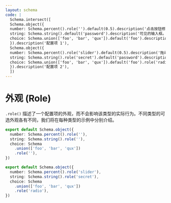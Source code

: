 ```yaml
---
layout: schema
code: |
  Schema.intersect([
  Schema.object({
  number: Schema.percent().role('').default(0.5).description('点击按钮修改数值。'),
  string: Schema.string().default('password').description('可见的输入框。'),
  choice: Schema.union(['foo', 'bar', 'qux']).default('foo').description('从选择器中取值。'),
  }).description('配置项 1'),
  Schema.object({
  number: Schema.percent().role('slider').default(0.5).description('拖动滑块修改数值。'),
  string: Schema.string().role('secret').default('password').description('隐藏的密码框。'),
  choice: Schema.union(['foo', 'bar', 'qux']).default('foo').role('radio').description('从单选框中取值。'),
  }).description('配置项 2'),
  ])
---
```


# 外观 (Role)

`.role()` 描述了一个配置项的外观，而不会影响该类型的实际行为。不同类型的可选外观各有不同，我们将在每种类型的示例中分别介绍。

```ts
export default Schema.object({
  number: Schema.percent().role(''),
  string: Schema.string().role(''),
  choice: Schema
    .union(['foo', 'bar', 'qux'])
    .role(''),
})
```

```ts
export default Schema.object({
  number: Schema.percent().role('slider'),
  string: Schema.string().role('secret'),
  choice: Schema
    .union(['foo', 'bar', 'qux'])
    .role('radio'),
})
```
